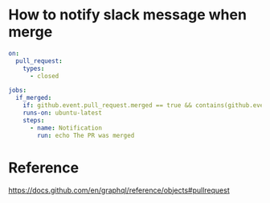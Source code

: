 # How to notify slack message when merge



```yaml
on:
  pull_request:
    types:
      - closed

jobs:
  if_merged:
    if: github.event.pull_request.merged == true && contains(github.event.pull_request.labels.*.name, 'migrations')
    runs-on: ubuntu-latest
    steps:
      - name: Notification
        run: echo The PR was merged
```


# Reference

https://docs.github.com/en/graphql/reference/objects#pullrequest

